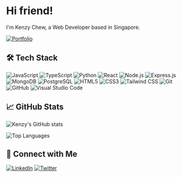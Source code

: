<!--
**kenzychew/kenzychew** is a ✨ _special_ ✨ repository because its `README.md` (this file) appears on your GitHub profile.
!-->

# Hi friend!

I'm Kenzy Chew, a Web Developer based in Singapore.

[![Portfolio](https://img.shields.io.badge/-Portfolio-00D4AA?style=for-the-badge&logo=globe&logoColor=fff)](https://kenzychew.vercel.app)

## 🛠️ Tech Stack

![JavaScript](https://img.shields.io.badge/-JavaScript-F7DF1E?logo=javascript&logoColor=000)
![TypeScript](https://img.shields.io.badge/-TypeScript-3178C6?logo=typescript&logoColor=fff)
![Python](https://img.shields.io.badge/-Python-3776AB?logo=python&logoColor=fff)
![React](https://img.shields.io.badge/-React-61DAFB?logo=react&logoColor=000)
![Node.js](https://img.shields.io.badge/-Node.js-339933?logo=node.js&logoColor=fff)
![Express.js](https://img.shields.io.badge/-Express.js-000?logo=express&logoColor=fff)
![MongoDB](https://img.shields.io.badge/-MongoDB-47A248?logo=mongodb&logoColor=fff)
![PostgreSQL](https://img.shields.io.badge/-PostgreSQL-316192?logo=postgresql&logoColor=fff)
![HTML5](https://img.shields.io/badge/-HTML5-E34F26?logo=html5&logoColor=fff)
![CSS3](https://img.shields.io.badge/-CSS3-1572B6?logo=css3&logoColor=fff)
![Tailwind CSS](https://img.shields.io.badge/-Tailwind%20CSS-38BDF8?logo=tailwind-css&logoColor=fff)
![Git](https://img.shields.io.badge/-Git-F05032?logo=git&logoColor=fff)
![GitHub](https://img.shields.io.badge/-GitHub-181717?logo=github&logoColor=fff)
![Visual Studio Code](https://img.shields.io.badge/-VS%20Code-007ACC?logo=visual-studio-code&logoColor=fff)

## 📈 GitHub Stats

![Kenzy's GitHub stats](https://github-readme-stats.vercel.app/api?username=kenzychew&show_icons=true&theme=radical)

![Top Languages](https://github-readme-stats.vercel.app/api/top-langs/?username=kenzychew&layout=compact&theme=radical)

## 🔗 Connect with Me

[![LinkedIn](https://img.shields.io.badge/-LinkedIn-0077B5?logo=linkedin&logoColor=fff)](https://www.linkedin.com/in/kenzychew)
[![Twitter](https://img.shields.io.badge/-Twitter-1DA1F2?logo=twitter&logoColor=fff)](https://twitter.com/kenzychew)
